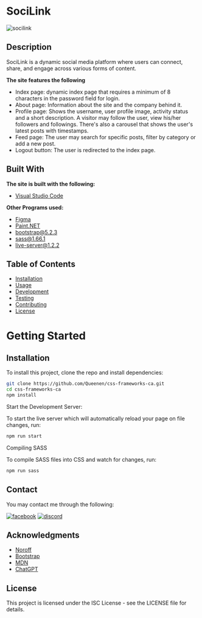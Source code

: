 # SociLink

<img src="https://i.ibb.co/gm8tJcm/socilink.png" alt="socilink" border="0">

## Description

SociLink is a dynamic social media platform where users can connect, share, and engage across various forms of content.

<b>The site features the following</b>

- Index page: dynamic index page that requires a minimum of 8 characters in the password field for login.
- About page: Information about the site and the company behind it.
- Profile page: Shows the username, user profile image, activity status and a short description.
  A visitor may follow the user, view his/her followers and followings. There's also a carousel that shows the user's latest posts with timestamps.
- Feed page: The user may search for specific posts, filter by category or add a new post.
- Logout button: The user is redirected to the index page.

## Built With

<b>The site is built with the following:</b>

- [Visual Studio Code](https://code.visualstudio.com)

<b>Other Programs used:</b>

- [Figma](https://www.figma.com)
- [Paint.NET](https://www.getpaint.net)
- bootstrap@5.2.3
- sass@1.66.1
- live-server@1.2.2

## Table of Contents

- [Installation](#installation)
- [Usage](#usage)
- [Development](#development)
- [Testing](#testing)
- [Contributing](#contributing)
- [License](#license)

# Getting Started

## Installation

To install this project, clone the repo and install dependencies:

```bash
git clone https://github.com/Queenen/css-frameworks-ca.git
cd css-frameworks-ca
npm install
```

Start the Development Server:

To start the live server which will automatically reload your page on file changes, run:

```bash
npm run start
```

Compiling SASS

To compile SASS files into CSS and watch for changes, run:

```bash
npm run sass
```

## Contact

You may contact me through the following:

<a href="https://www.facebook.com/profile.php?id=100074747406376"><img src="https://i.ibb.co/7psNMJ8/facebook-1.png" alt="facebook" border="0"></a>
<a href="https://discordapp.com/users/745913715898974268"><img src="https://i.ibb.co/3CpyKTg/discord-1.png" alt="discord" border="0"></a>

## Acknowledgments

- [Noroff](https://www.noroff.no/)
- [Bootstrap](https://getbootstrap.com)
- [MDN](https://developer.mozilla.org/en-US/)
- [ChatGPT](https://chat.openai.com/)

## License

This project is licensed under the ISC License - see the LICENSE file for details.
